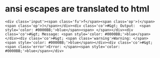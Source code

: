 # ansi escapes are translated to html

    <div class='input'><span class='fu'>f</span><span class='op'>(</span><span class='op'>)</span></div><div class='co'>#&gt; Output:  <span style='color: #0000BB;'>blue</span><span> </span></div><div class='co'>#&gt; Message: <span style='color: #0000BB;'>blue</span></div><div class='co'>#&gt; <span class='warning'>Warning: </span><span style='color: #0000BB;'>blue</span></div><div class='co'>#&gt; <span class='error'>Error: </span><span style='color: #0000BB;'>blue</span></div>

